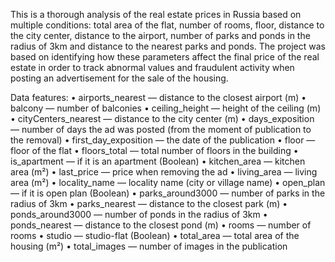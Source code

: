 This is a thorough analysis of the real estate prices in Russia based on multiple conditions: total area of the flat, number of rooms, floor, distance to the city center, distance to the airport, number of parks and ponds in the radius of 3km and distance to the nearest parks and ponds.
The project was based on identifying how these parameters affect the final price of the real estate in order to track abnormal values and fraudulent activity when posting an advertisement for the sale of the housing.

Data features:
•	airports_nearest — distance to the closest airport (m)
•	balcony — number of balconies
•	ceiling_height — height of the ceiling (m)
•	cityCenters_nearest — distance to the city center (m)
•	days_exposition — number of days the ad was posted (from the moment of publication to the removal)
•	first_day_exposition — the date of the publication
•	floor — floor of the flat
•	floors_total — total number of floors in the building
•	is_apartment — if it is an apartment (Boolean)
•	kitchen_area — kitchen area (m²)
•	last_price — price when removing the ad
•	living_area — living area (m²)
•	locality_name — locality name (city or village name)
•	open_plan — if it is open plan (Boolean)
•	parks_around3000 — number of parks in the radius of 3km
•	parks_nearest — distance to the closest park (m)
•	ponds_around3000 — number of ponds in the radius of 3km
•	ponds_nearest — distance to the closest pond (m)
•	rooms — number of rooms
•	studio — studio-flat (Boolean)
•	total_area — total area of the housing (m²)
•	total_images — number of images in the publication
